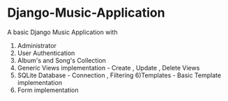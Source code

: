 # Django-Music-Application

A basic Django Music Application with 
1) Administrator
2) User Authentication  
3) Album's and Song's Collection 
4) Generic Views implementation - Create , Update , Delete Views 
5) SQLite Database - Connection , Filtering 
6)Templates - Basic Template implementation 
7) Form implementation
